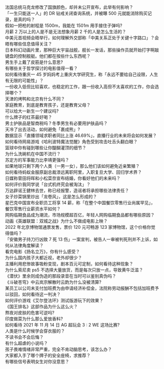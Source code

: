 法国总统马克龙修改了国旗颜色，却并未公开宣布，此举有何影响？  
「一生只能送一人」的 DR 钻戒关闭查询系统，并被曝 500 元就能消除购买记录，是真的吗？  
假如一把枪的射程是 1500m，我能在 1501m 用手接住子弹吗?  
月薪 2 万以上的人是不是无法想象月薪 2 千的人是怎么生活的？  
中美元首视频会晤举行，如何理解外交部称「中美关系正处于关键十字路口」？会晤有哪些信息值得关注？  
日本科幻动画片里，那种巨大宇宙战舰，舰长一发话，那些操作员就开始打字啊敲键盘的控制舰艇。他们都在按些什么东西呢？  
男生手上戴了皮筋是什么意思?  
有哪些关于哲学探讨的电影值得一看？  
如何看待重庆一 45 岁妈妈考上重庆大学研究生，称「永远不要给自己设限，人生有无限的可能性」？  
一份收入低但比较喜欢，也稳定的工作，跟一份收入高但不太喜欢的工作，你会选择哪个？  
天津的烤鸭和北京有什么不同？  
家庭教育，到底是教育孩子，还是教育父母？  
可以给大一新生一个建议吗?  
什么牌子的红茶最好喝？  
男士护肤品是智商税吗？冬季男生有必要用护肤品吗？  
天冷了出去活动，如何避免「裹成熊」?  
数据显示「直播领域求职者同比上涨 46.69%」，直播行业的未来将会如何发展？  
如何看待网易游戏《哈利波特魔法觉醒》角色受到攻击吐舌头翻白眼？  
篮球中你有碰到哪些让你醍醐灌顶的细节？  
为什么洗碗机在中国不流行？  
苏定方的军事能力比李靖更强吗？  
如果地球只剩下两个人类（一男一女），那么他们该如何避免近亲繁殖？  
如何看待蚂蚁金服原副总裁漆远离职阿里，入职复旦大学、回归学术界？  
日媒称菅田将晖和小松菜奈宣布结婚，你看好他们的未来吗？  
如何评价我同学说「台式机终究会被淘汰」？  
万达辟谣王健林去世，称已经报警，造谣者将承担哪些法律责任？  
女子炒菜锅里炒出「龙卷风」，这是怎么形成的？  
星巴克中国宣布全职员工将享 14 薪，称「在整个中国餐饮零售行业尚属罕见」，餐饮零售行业薪资水平如何？  
网购临期食品成为潮流，市场规模超百亿，年轻人网购临期食品都有哪些原因？  
动画《英雄联盟：双城之战》为什么不做成电影上映？  
2022 年北京博物馆通票发售，票价 120 元可畅游 123 家博物馆，这个价格你觉得值吗？  
「安徽男子持刀行凶致 7 死 13 伤」一案宣判，被告人一审被判死刑并不上诉，如何从法律角度解读？  
看完电影《扬名立万》，你有什么感受？  
为什么国内孩子大都近视，老外却很少？  
主播利用悲惨故事吸粉变现，剧本百元可定制，如何看待这种现象？  
为什么索尼卖 ps5 不选择大量放货，而是每次只放一点，导致黄牛泛滥？  
《潜伏》里余则成伪造的那段录音在当时可以鉴别真伪吗？  
《斗破苍穹》中云岚宗解散时云韵为什么没被清算?  
某员工以公司未支付加班费为由申请经济补偿金，法院称劳动报酬不包括加班费予以驳回，如何看待这一判决？  
如何评价游戏《艾尔登法环》测试版游玩下的效果？  
《国王排名》这部作品为什么这么火？  
熬夜对皮肤的危害可逆吗?  
印度做菜为什么那么爱放香料?  
如何看待 2021 年 11 月 14 日 AG 超玩会 3 : 2 WE 这场比赛?  
人类是什么时候学会穿衣服的？  
不读书会不会后悔？  
有什么超虐的小说吗？  
孩子畏难情绪非常严重，完全不肯动脑思考，该怎么办？  
大家都入手了哪个牌子的安全座椅，求推荐？  
有哪些信号表明女生对你没意思？  
